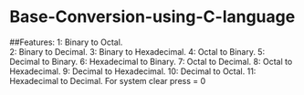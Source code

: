 # Base-Conversion-using-C-language

##Features:
1: Binary to Octal.                             
2: Binary to Decimal.
3: Binary to Hexadecimal.
4: Octal to Binary.
5: Decimal to Binary.
6: Hexadecimal to Binary.
7: Octal to Decimal.
8: Octal to Hexadecimal.
9: Decimal to Hexadecimal.
10: Decimal to Octal.
11: Hexadecimal to Decimal.
For system clear press = 0
